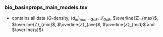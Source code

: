### bio_basinprops_main_models.tsv
- contains all data ($G$-density, $\langle d_{in} \rangle_{non-GoE}$, $\mathcal{T}_{GoE}$, $\overline{Z}_{max}$, $\overline{Z}_{min}$, $\overline{Z}_{ave}$, $\overline{Z}_{mid}$ and $\overline{s}$)
